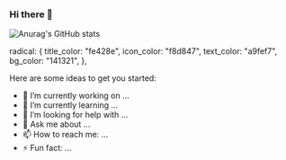 ### Hi there 👋

![Anurag's GitHub stats](https://github-readme-stats.vercel.app/api?username=ducnguyen1511&show_icons=true&theme=radical&icon_color:"#50fa7b")

  radical: {
    title_color: "fe428e",
    icon_color: "f8d847",
    text_color: "a9fef7",
    bg_color: "141321",
  },



Here are some ideas to get you started:

- 🔭 I’m currently working on ...
- 🌱 I’m currently learning ...
- 🤔 I’m looking for help with ...
- 💬 Ask me about ...
- 📫 How to reach me: ...
- ⚡ Fun fact: ...
